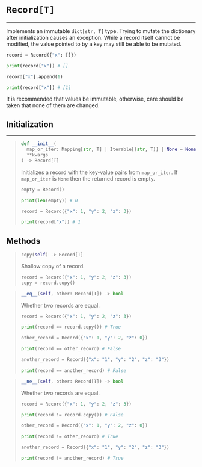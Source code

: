 # `Record[T]`

---

Implements an immutable `dict[str, T]` type. Trying to mutate the dictionary after initialization causes an 
exception. While a record itself cannot be modified, the value pointed to by a key may still be able to
be mutated. 

```python
record = Record({"x": []})

print(record["x"]) # []

record["x"].append(1)

print(record["x"]) # [1]
```

It is recommended that values be immutable, otherwise, care should be taken that none of them are changed.

## Initialization 

---

> ```python
> def __init__(
>   map_or_iter: Mapping[str, T] | Iterable[(str, T)] | None = None,
>   **kwargs
> ) -> Record[T]
> ```
>
> Initializes a record with the key-value pairs from `map_or_iter`. If `map_or_iter` is `None` then the 
> returned record is empty.
>
> ```python
> empty = Record()
>
> print(len(empty)) # 0
>
> record = Record({"x": 1, "y": 2, "z": 3})
>
> print(record["x"]) # 1
> ```

## Methods

> ```python
> copy(self) -> Record[T]
> ```
> 
> Shallow copy of a record.
>
> ```python
> record = Record({"x": 1, "y": 2, "z": 3})
> copy = record.copy()
> ```

> ```python
> __eq__(self, other: Record[T]) -> bool
> ```
> 
> Whether two records are equal.
>
> ```python
> record = Record({"x": 1, "y": 2, "z": 3})
> 
> print(record == record.copy()) # True
>
> other_record = Record({"x": 1, "y": 2, "z": 0})
>
> print(record == other_record) # False
>
> another_record = Record({"x": "1", "y": "2", "z": "3"})
>
> print(record == another_record) # False
> ```

> ```python
> __ne__(self, other: Record[T]) -> bool
> ```
> 
> Whether two records are equal.
>
> ```python
> record = Record({"x": 1, "y": 2, "z": 3})
> 
> print(record != record.copy()) # False
>
> other_record = Record({"x": 1, "y": 2, "z": 0})
>
> print(record != other_record) # True
>
> another_record = Record({"x": "1", "y": "2", "z": "3"})
>
> print(record != another_record) # True
> ```